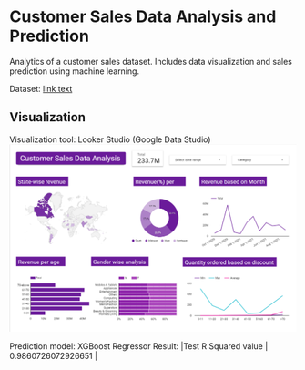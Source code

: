 # Customer Sales Data Analysis and Prediction
Analytics of a customer sales dataset. Includes data visualization and sales prediction using machine learning. <br>

Dataset: [link text](https://datastudio.google.com/reporting/8d8f0ff8-b3b2-4ec2-8556-f095e695c55e 'title text')

<h2> Visualization </h2>
Visualization tool: Looker Studio (Google Data Studio)

<img alt="Sample screenshot of the dashboard" src="dashboard_screenshot.png">

Prediction model: XGBoost Regressor
Result:
|Test R Squared value | 0.9860726072926651 |
